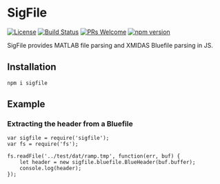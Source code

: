 SigFile
======================

[![License](https://img.shields.io/badge/License-Apache%202.0-blue.svg)](https://opensource.org/licenses/Apache-2.0) [![Build Status](https://travis-ci.org/LGSInnovations/sigfile.svg?branch=master)](https://travis-ci.org/LGSInnovations/sigfile) [![PRs Welcome](https://img.shields.io/badge/PRs-welcome-brightgreen.svg)](.github/CONTRIBUTING.md#pull-requests) [![npm version](https://badge.fury.io/js/sigfile.svg)](https://badge.fury.io/js/sigfile)

SigFile provides MATLAB file parsing and XMIDAS Bluefile parsing in JS.

## Installation

```
npm i sigfile
```

## Example

### Extracting the header from a Bluefile

```
var sigfile = require('sigfile');
var fs = require('fs');

fs.readFile('../test/dat/ramp.tmp', function(err, buf) {
    let header = new sigfile.bluefile.BlueHeader(buf.buffer);
    console.log(header);
});
```
